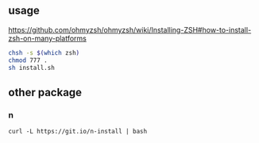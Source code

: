 ## usage

https://github.com/ohmyzsh/ohmyzsh/wiki/Installing-ZSH#how-to-install-zsh-on-many-platforms

```bash
chsh -s $(which zsh)
chmod 777 .
sh install.sh
```

## other package

### n

```
curl -L https://git.io/n-install | bash
```
